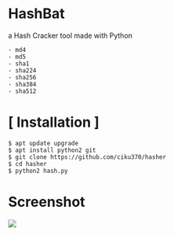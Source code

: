 # HashBat
a Hash Cracker tool made with Python

```
- md4
- md5
- sha1
- sha224
- sha256 
- sha384
- sha512
```
# [ Installation ]
```
$ apt update upgrade
$ apt install python2 git
$ git clone https://github.com/ciku370/hasher
$ cd hasher
$ python2 hash.py
```

# Screenshot
<img src=".images/hashbat.png" />
